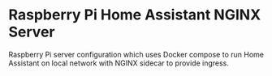 # Raspberry Pi Home Assistant NGINX Server

Raspberry Pi server configuration which uses Docker compose to run Home Assistant on local network with NGINX sidecar to provide ingress. 
